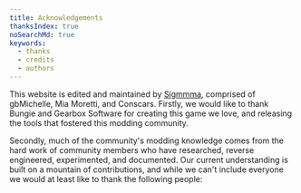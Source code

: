 ```yaml
---
title: Acknowledgements
thanksIndex: true
noSearchMd: true
keywords:
  - thanks
  - credits
  - authors
---
```


This website is edited and maintained by [Sigmmma][], comprised of gbMichelle, Mia Moretti, and Conscars. Firstly, we would like to thank Bungie and Gearbox Software for creating this game we love, and releasing the tools that fostered this modding community.

Secondly, much of the community's modding knowledge comes from the hard work of community members who have researched, reverse engineered, experimented, and documented. Our current understanding is built on a mountain of contributions, and while we can't include everyone we would at least like to thank the following people:

[sigmmma]: https://github.com/Sigmmma
